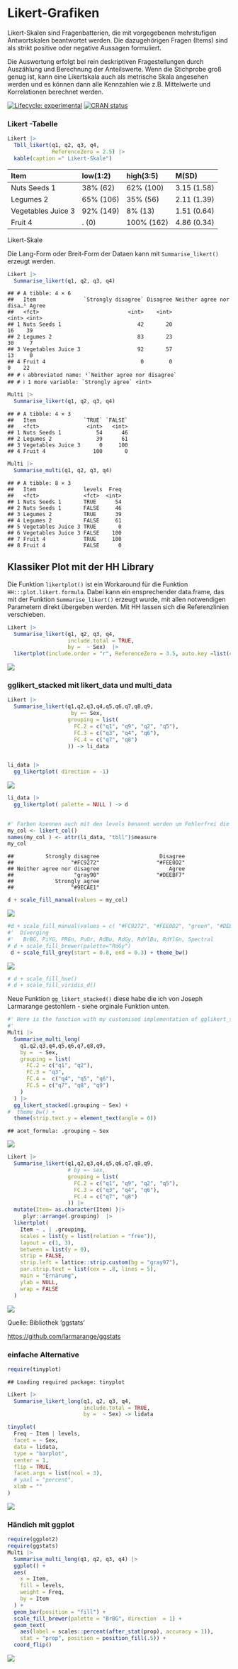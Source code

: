 Likert-Grafiken
================

Likert-Skalen sind Fragenbatterien, die mit vorgegebenen mehrstufigen
Antwortskalen beantwortet werden. Die dazugehörigen Fragen (Items) sind
als strikt positive oder negative Aussagen formuliert.

Die Auswertung erfolgt bei rein deskriptiven Fragestellungen durch
Auszählung und Berechnung der Anteilswerte. Wenn die Stichprobe groß
genug ist, kann eine Likertskala auch als metrische Skala angesehen
werden und es können dann alle Kennzahlen wie z.B. Mittelwerte und
Korrelationen berechnet werden.

<!-- badges: start -->

[![Lifecycle:
experimental](https://img.shields.io/badge/lifecycle-experimental-orange.svg)](https://www.tidyverse.org/lifecycle/#experimental)
[![CRAN
status](https://www.r-pkg.org/badges/version/stp25stat2)](https://CRAN.R-project.org/package=stp25stat2)
<!-- badges: end -->

### Likert -Tabelle

``` r
Likert |>
  Tbll_likert(q1, q2, q3, q4,
              ReferenceZero = 2.5) |> 
  kable(caption =" Likert-Skale")
```

| Item               | low(1:2)  | high(3:5)  | M(SD)       |
|:-------------------|:----------|:-----------|:------------|
| Nuts Seeds 1       | 38% (62)  | 62% (100)  | 3.15 (1.58) |
| Legumes 2          | 65% (106) | 35% (56)   | 2.11 (1.39) |
| Vegetables Juice 3 | 92% (149) | 8% (13)    | 1.51 (0.64) |
| Fruit 4            | . (0)     | 100% (162) | 4.86 (0.34) |

Likert-Skale

Die Lang-Form oder Breit-Form der Dataen kann mit `Summarise_likert()`
erzeugt werden.

``` r
Likert |>
  Summarise_likert(q1, q2, q3, q4) 
```

    ## # A tibble: 4 × 6
    ##   Item               `Strongly disagree` Disagree Neither agree nor disa…¹ Agree
    ##   <fct>                            <int>    <int>                    <int> <int>
    ## 1 Nuts Seeds 1                        42       20                       16    39
    ## 2 Legumes 2                           83       23                       30     7
    ## 3 Vegetables Juice 3                  92       57                       13     0
    ## 4 Fruit 4                              0        0                        0    22
    ## # ℹ abbreviated name: ¹​`Neither agree nor disagree`
    ## # ℹ 1 more variable: `Strongly agree` <int>

``` r
Multi |>
  Summarise_likert(q1, q2, q3, q4) 
```

    ## # A tibble: 4 × 3
    ##   Item               `TRUE` `FALSE`
    ##   <fct>               <int>   <int>
    ## 1 Nuts Seeds 1           54      46
    ## 2 Legumes 2              39      61
    ## 3 Vegetables Juice 3      0     100
    ## 4 Fruit 4               100       0

``` r
Multi |>
  Summarise_multi(q1, q2, q3, q4) 
```

    ## # A tibble: 8 × 3
    ##   Item               levels  Freq
    ##   <fct>              <fct>  <int>
    ## 1 Nuts Seeds 1       TRUE      54
    ## 2 Nuts Seeds 1       FALSE     46
    ## 3 Legumes 2          TRUE      39
    ## 4 Legumes 2          FALSE     61
    ## 5 Vegetables Juice 3 TRUE       0
    ## 6 Vegetables Juice 3 FALSE    100
    ## 7 Fruit 4            TRUE     100
    ## 8 Fruit 4            FALSE      0

## Klassiker Plot mit der HH Library

Die Funktion `likertplot()` ist ein Workaround für die Funktion
`HH:::plot.likert.formula`. Dabei kann ein ensprechender data.frame, das
mit der Funktion `Summarise_likert()` erzeugt wurde, mit allen
notwendigen Parametern direkt übergeben werden. Mit HH lassen sich die
Referenzlinien verschieben.

``` r
Likert |>
  Summarise_likert(q1, q2, q3, q4, 
                   include.total = TRUE, 
                   by =  ~ Sex)  |>
  likertplot(include.order = "r", ReferenceZero = 3.5, auto.key =list(columns=5))
```

![](README_files/figure-gfm/likert-plot-1-1.png)<!-- -->

### gglikert_stacked mit likert_data und multi_data

``` r
Likert |>
  Summarise_likert(q1,q2,q3,q4,q5,q6,q7,q8,q9,
                    by =~ Sex,
                   grouping = list(
                     FC.2 = c("q1", "q9", "q2", "q5"),
                     FC.3 = c("q3", "q4", "q6"),
                     FC.4 = c("q7", "q8")
                   )) -> li_data


li_data |> 
  gg_likertplot( direction = -1)
```

![](README_files/figure-gfm/unnamed-chunk-3-1.png)<!-- -->

``` r
li_data |> 
  gg_likertplot( palette = NULL ) -> d 
  

#' Farben koennen auch mit den levels benannt werden um Fehlerfrei die Zuordnung zu erstellen.
my_col <- likert_col()
names(my_col ) <- attr(li_data, "tbll")$measure
my_col
```

    ##          Strongly disagree                   Disagree 
    ##                  "#FC9272"                  "#FEE0D2" 
    ## Neither agree nor disagree                      Agree 
    ##                   "gray90"                  "#DEEBF7" 
    ##             Strongly agree 
    ##                  "#9ECAE1"

``` r
d + scale_fill_manual(values = my_col)
```

![](README_files/figure-gfm/unnamed-chunk-4-1.png)<!-- -->

``` r
#d + scale_fill_manual(values = c( "#FC9272", "#FEE0D2", "green", "#DEEBF7" , "#9ECAE1" ))
#'  Diverging
#'   BrBG, PiYG, PRGn, PuOr, RdBu, RdGy, RdYlBu, RdYlGn, Spectral
# d + scale_fill_brewer(palette="RdGy")
 d + scale_fill_grey(start = 0.8, end = 0.3) + theme_bw()
```

![](README_files/figure-gfm/unnamed-chunk-4-2.png)<!-- -->

``` r
# d + scale_fill_hue()
# d + scale_fill_viridis_d()
```

Neue Funktion `gg_likert_stacked()` diese habe die ich von Joseph
Larmarange gestohlern - siehe orginale Funktion unten.

``` r
#' Here is the function with my customised implementation of gglikert_stacked()
#' 
Multi |>
  Summarise_multi_long(
    q1,q2,q3,q4,q5,q6,q7,q8,q9,
    by =  ~ Sex,
    grouping = list(
      FC.2 = c("q1", "q2"),
      FC.3 = "q3",
      FC.4 =  c("q4", "q5", "q6"),
      FC.5 = c("q7", "q8", "q9")
    )
  ) |>
  gg_likert_stacked(.grouping ~ Sex) +
#  theme_bw() +
  theme(strip.text.y = element_text(angle = 0))
```

    ## acet_formula: .grouping ~ Sex

![](README_files/figure-gfm/unnamed-chunk-5-1.png)<!-- -->

``` r
Likert |>
  Summarise_likert(q1,q2,q3,q4,q5,q6,q7,q8,q9,
                   # by =~ sex,
                   grouping = list(
                     FC.2 = c("q1", "q9", "q2", "q5"),
                     FC.3 = c("q3", "q4", "q6"),
                     FC.4 = c("q7", "q8")
                   )) |>  
  mutate(Item= as.character(Item) )|>
     plyr::arrange(.grouping)  |>
  likertplot(
    Item ~ . | .grouping,
    scales = list(y = list(relation = "free")),
    layout = c(1, 3),
    between = list(y = 0),
    strip = FALSE,
    strip.left = lattice::strip.custom(bg = "gray97"),
    par.strip.text = list(cex = .8, lines = 5),
    main = "Ernärung",
    ylab = NULL,
    wrap = FALSE
  )
```

![](README_files/figure-gfm/unnamed-chunk-6-1.png)<!-- -->

Quelle: Bibliothek ‘ggstats’

<https://github.com/larmarange/ggstats>

### einfache Alternative

``` r
require(tinyplot)
```

    ## Loading required package: tinyplot

``` r
Likert |>
  Summarise_likert_long(q1, q2, q3, q4, 
                        include.total = TRUE, 
                        by =  ~ Sex) -> lidata

tinyplot(
  Freq ~ Item | levels,
  facet = ~ Sex,
  data = lidata,
  type = "barplot",
  center = 1,
  flip = TRUE,
  facet.args = list(ncol = 3),
  # yaxl = "percent",
  xlab = ""
)
```

![](README_files/figure-gfm/unnamed-chunk-7-1.png)<!-- -->

### Händich mit ggplot

``` r
require(ggplot2)
require(ggstats)
Multi |>
  Summarise_multi_long(q1, q2, q3, q4) |>
  ggplot() +
  aes(
    x = Item,
    fill = levels,
    weight = Freq,
    by = Item
  ) +
  geom_bar(position = "fill") +
  scale_fill_brewer(palette = "BrBG", direction  = 1) +
  geom_text(
    aes(label = scales::percent(after_stat(prop), accuracy = 1)),
    stat = "prop", position = position_fill(.5)) +
  coord_flip()
```

![](README_files/figure-gfm/ggplot-2-1.png)<!-- -->
